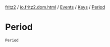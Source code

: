 [fritz2](../../../index.md) / [io.fritz2.dom.html](../../index.md) / [Events](../index.md) / [Keys](index.md) / [Period](./-period.md)

# Period

`Period`
